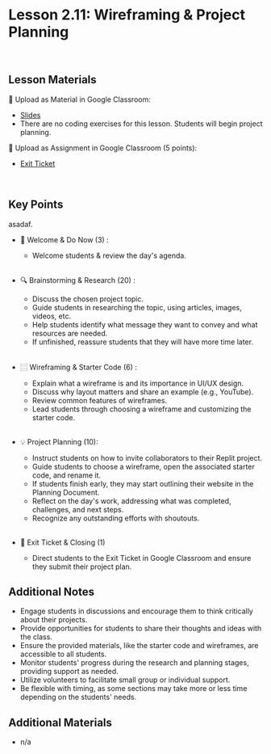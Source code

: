# Lesson 2.11: Wireframing & Project Planning

<br>

## Lesson Materials

📖 Upload as Material in Google Classroom:
- [Slides](https://docs.google.com/presentation/d/1psB3BvsfdcBYTYIXNx30jwI84rAaQ5IhDWb4lg6s42Q/edit?usp=sharing)
- There are no coding exercises for this lesson. Students will begin project planning.

📝 Upload as Assignment in Google Classroom (5 points):
- [Exit Ticket](https://forms.gle/yy5uNdHH4KBrm1SX9)

<br>

## Key Points
asadaf.

- 👋 Welcome & Do Now (3) : 
    -  Welcome students & review the day's agenda.<br><br>

- 🔍 Brainstorming & Research (20) : 
    - Discuss the chosen project topic.
    - Guide students in researching the topic, using articles, images, videos, etc.
    - Help students identify what message they want to convey and what resources are needed.
    - If unfinished, reassure students that they will have more time later.<br><br>

- ⿳ Wireframing & Starter Code (6) :
    - Explain what a wireframe is and its importance in UI/UX design.
    - Discuss why layout matters and share an example (e.g., YouTube).
    - Review common features of wireframes.
    - Lead students through choosing a wireframe and customizing the starter code.<br><br>

- 💡 Project Planning (10): 
    - Instruct students on how to invite collaborators to their Replit project.
    - Guide students to choose a wireframe, open the associated starter code, and rename it.
    - If students finish early, they may start outlining their website in the Planning Document.
    - Reflect on the day's work, addressing what was completed, challenges, and next steps.
    - Recognize any outstanding efforts with shoutouts. <br><br>

- 👋 Exit Ticket & Closing (1)
    - Direct students to the Exit Ticket in Google Classroom and ensure they submit their project plan.

## Additional Notes
- Engage students in discussions and encourage them to think critically about their projects.
- Provide opportunities for students to share their thoughts and ideas with the class.
- Ensure the provided materials, like the starter code and wireframes, are accessible to all students.
- Monitor students' progress during the research and planning stages, providing support as needed.
- Utilize volunteers to facilitate small group or individual support.
- Be flexible with timing, as some sections may take more or less time depending on the students' needs.


## Additional Materials
- n/a
